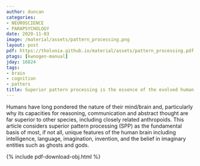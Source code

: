 ```yaml
---
author: duncan
categories:
- NEUROSCIENCE
- PARAPSYCHOLOGY
date: 2020-11-03
image: /material/assets/pattern_processing.png
layout: post
pdf: https://tholonia.github.io/material/assets/pattern_processing.pdf
ptags: [kwnogen-manual]
jday: 16824
tags:
- brain
- cognition
- patters
title: Superior pattern processing is the essence of the evolved human brain
---
```


Humans have long pondered the nature of their mind/brain and, particularly why its capacities for reasoning, communication and abstract thought are far superior to other species, including closely related anthropoids. This article considers superior pattern processing (SPP) as the fundamental basis of most, if not all, unique features of the human brain including intelligence, language, imagination, invention, and the belief in imaginary entities such as ghosts and gods.

<!--more-->

{% include pdf-download-obj.html %}
